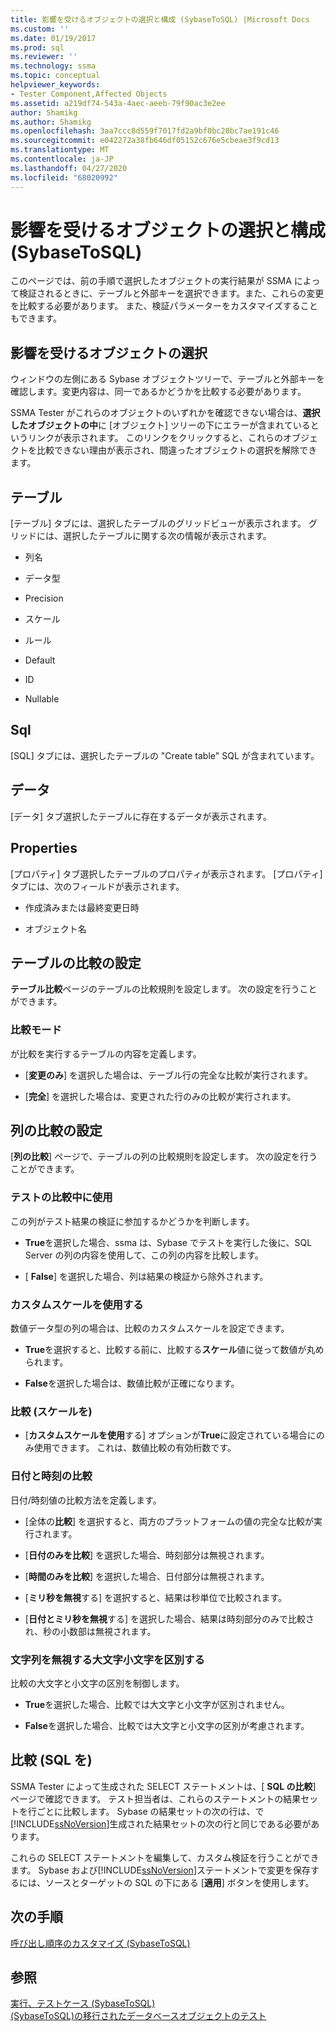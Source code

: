 ```yaml
---
title: 影響を受けるオブジェクトの選択と構成 (SybaseToSQL) |Microsoft Docs
ms.custom: ''
ms.date: 01/19/2017
ms.prod: sql
ms.reviewer: ''
ms.technology: ssma
ms.topic: conceptual
helpviewer_keywords:
- Tester Component,Affected Objects
ms.assetid: a219df74-543a-4aec-aeeb-79f90ac3e2ee
author: Shamikg
ms.author: Shamikg
ms.openlocfilehash: 3aa7ccc8d559f7017fd2a9bf0bc20bc7ae191c46
ms.sourcegitcommit: e042272a38fb646df05152c676e5cbeae3f9cd13
ms.translationtype: MT
ms.contentlocale: ja-JP
ms.lasthandoff: 04/27/2020
ms.locfileid: "68020992"
---
```

# <a name="selecting-and-configuring-affected-objects-sybasetosql"></a>影響を受けるオブジェクトの選択と構成 (SybaseToSQL)
このページでは、前の手順で選択したオブジェクトの実行結果が SSMA によって検証されるときに、テーブルと外部キーを選択できます。また、これらの変更を比較する必要があります。 また、検証パラメーターをカスタマイズすることもできます。  
  
## <a name="selection-of-affected-objects"></a>影響を受けるオブジェクトの選択  
ウィンドウの左側にある Sybase オブジェクトツリーで、テーブルと外部キーを確認します。変更内容は、同一であるかどうかを比較する必要があります。  
  
SSMA Tester がこれらのオブジェクトのいずれかを確認できない場合は、**選択したオブジェクトの中**に [オブジェクト] ツリーの下にエラーが含まれているというリンクが表示されます。 このリンクをクリックすると、これらのオブジェクトを比較できない理由が表示され、間違ったオブジェクトの選択を解除できます。  
  
## <a name="table"></a>テーブル  
[テーブル] タブには、選択したテーブルのグリッドビューが表示されます。 グリッドには、選択したテーブルに関する次の情報が表示されます。  
  
-   列名  
  
-   データ型  
  
-   Precision  
  
-   スケール  
  
-   ルール  
  
-   Default  
  
-   ID  
  
-   Nullable  
  
## <a name="sql"></a>Sql  
[SQL] タブには、選択したテーブルの "Create table" SQL が含まれています。  
  
## <a name="data"></a>データ  
[データ] タブ選択したテーブルに存在するデータが表示されます。  
  
## <a name="properties"></a>Properties  
[プロパティ] タブ選択したテーブルのプロパティが表示されます。 [プロパティ] タブには、次のフィールドが表示されます。  
  
-   作成済みまたは最終変更日時  
  
-   オブジェクト名  
  
## <a name="table-comparison-settings"></a>テーブルの比較の設定  
**テーブル比較**ページのテーブルの比較規則を設定します。 次の設定を行うことができます。  
  
### <a name="comparison-mode"></a>比較モード  
が比較を実行するテーブルの内容を定義します。  
  
-   [**変更のみ**] を選択した場合は、テーブル行の完全な比較が実行されます。  
  
-   [**完全**] を選択した場合は、変更された行のみの比較が実行されます。  
  
## <a name="column-comparison-settings"></a>列の比較の設定  
[**列の比較**] ページで、テーブルの列の比較規則を設定します。 次の設定を行うことができます。  
  
### <a name="use-during-test-comparisons"></a>テストの比較中に使用  
この列がテスト結果の検証に参加するかどうかを判断します。  
  
-   **True**を選択した場合、ssma は、Sybase でテストを実行した後に、SQL Server の列の内容を使用して、この列の内容を比較します。
  
-   [ **False**] を選択した場合、列は結果の検証から除外されます。  
  
### <a name="use-custom-scale"></a>カスタムスケールを使用する  
数値データ型の列の場合は、比較のカスタムスケールを設定できます。  
  
-   **True**を選択すると、比較する前に、比較する**スケール**値に従って数値が丸められます。  
  
-   **False**を選択した場合は、数値比較が正確になります。  
  
### <a name="comparing-scale"></a>比較 (スケールを)  
  
-   [**カスタムスケールを使用**する] オプションが**True**に設定されている場合にのみ使用できます。 これは、数値比較の有効桁数です。  
  
### <a name="date-time-comparing"></a>日付と時刻の比較  
日付/時刻値の比較方法を定義します。  
  
-   [全体の**比較**] を選択すると、両方のプラットフォームの値の完全な比較が実行されます。  
  
-   [**日付のみを比較**] を選択した場合、時刻部分は無視されます。  
  
-   [**時間のみを比較**] を選択した場合、日付部分は無視されます。  
  
-   [**ミリ秒を無視**する] を選択すると、結果は秒単位で比較されます。  
  
-   [**日付とミリ秒を無視**する] を選択した場合、結果は時刻部分のみで比較され、秒の小数部は無視されます。  
  
### <a name="ignore-strings-case"></a>文字列を無視する大文字小文字を区別する  
比較の大文字と小文字の区別を制御します。  
  
-   **True**を選択した場合、比較では大文字と小文字が区別されません。  
  
-   **False**を選択した場合、比較では大文字と小文字の区別が考慮されます。  
  
## <a name="comparing-sql"></a>比較 (SQL を)  
SSMA Tester によって生成された SELECT ステートメントは、[ **SQL の比較**] ページで確認できます。 テスト担当者は、これらのステートメントの結果セットを行ごとに比較します。 Sybase の結果セットの次の行は、で[!INCLUDE[ssNoVersion](../../includes/ssnoversion-md.md)]生成された結果セットの次の行と同じである必要があります。  
  
これらの SELECT ステートメントを編集して、カスタム検証を行うことができます。 Sybase および[!INCLUDE[ssNoVersion](../../includes/ssnoversion-md.md)]ステートメントで変更を保存するには、ソースとターゲットの SQL の下にある [**適用**] ボタンを使用します。  
  
## <a name="next-step"></a>次の手順  
[呼び出し順序のカスタマイズ &#40;SybaseToSQL&#41;](../../ssma/sybase/customizing-calls-order-sybasetosql.md)  
  
## <a name="see-also"></a>参照  
[実行、テストケース &#40;SybaseToSQL&#41;](../../ssma/sybase/running-test-cases-sybasetosql.md)  
[&#40;SybaseToSQL&#41;の移行されたデータベースオブジェクトのテスト](../../ssma/sybase/testing-migrated-database-objects-sybasetosql.md)  
  
